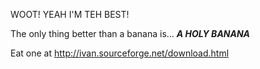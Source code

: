 WOOT! YEAH I'M TEH BEST!

The only thing better than a banana is... ***A HOLY BANANA***

Eat one at
[<http://ivan.sourceforge.net/download.html>](http://ivan.sourceforge.net/download.html)